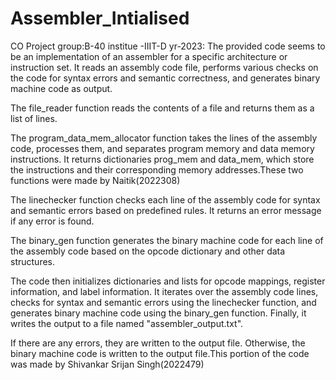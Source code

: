 # Assembler_Intialised
CO Project  group:B-40 institue -IIIT-D yr-2023:
The provided code seems to be an implementation of an assembler for a specific architecture or instruction set. It reads an assembly code file, performs various checks on the code for syntax errors and semantic correctness, and generates binary machine code as output.

The file_reader function reads the contents of a file and returns them as a list of lines.

The program_data_mem_allocator function takes the lines of the assembly code, processes them, and separates program memory and data memory instructions. It returns dictionaries prog_mem and data_mem, which store the instructions and their corresponding memory addresses.These two functions were made by Naitik(2022308)

The linechecker function checks each line of the assembly code for syntax and semantic errors based on predefined rules. It returns an error message if any error is found.

The binary_gen function generates the binary machine code for each line of the assembly code based on the opcode dictionary and other data structures.

The code then initializes dictionaries and lists for opcode mappings, register information, and label information. It iterates over the assembly code lines, checks for syntax and semantic errors using the linechecker function, and generates binary machine code using the binary_gen function. Finally, it writes the output to a file named "assembler_output.txt".

If there are any errors, they are written to the output file. Otherwise, the binary machine code is written to the output file.This portion of the code was made by Shivankar Srijan Singh(2022479)
